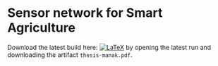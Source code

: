 # Sensor network for Smart Agriculture

Download the latest build here: [![LaTeX](https://github.com/manakjiri/bcs-thesis/actions/workflows/latex.yml/badge.svg?branch=main)](https://github.com/manakjiri/bcs-thesis/actions/workflows/latex.yml) by opening the latest run and downloading the artifact `thesis-manak.pdf`.
